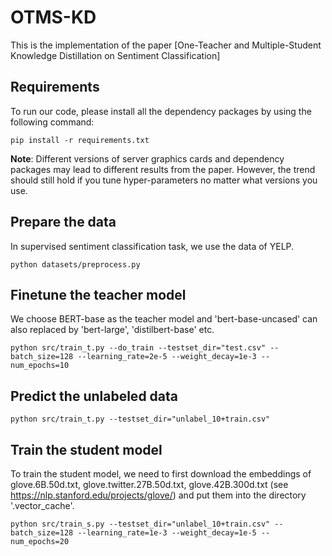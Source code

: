 # OTMS-KD
This is the implementation of the paper [One-Teacher and Multiple-Student Knowledge Distillation on Sentiment Classification]

## Requirements

To run our code, please install all the dependency packages by using the following command:
```
pip install -r requirements.txt
```
**Note**: Different versions of server graphics cards and dependency packages may lead to different results from the paper. However, the trend should still hold if you tune hyper-parameters no matter what versions you use.

## Prepare the data

In supervised sentiment classification task, we use the data of YELP.
```
python datasets/preprocess.py
```

## Finetune the teacher model
We choose BERT-base as the teacher model and 'bert-base-uncased' can also replaced by 'bert-large', 'distilbert-base' etc.  
```
python src/train_t.py --do_train --testset_dir="test.csv" --batch_size=128 --learning_rate=2e-5 --weight_decay=1e-3 --num_epochs=10
```

## Predict the unlabeled data

```
python src/train_t.py --testset_dir="unlabel_10+train.csv"
```

## Train the student model
To train the student model, we need to first download the embeddings of glove.6B.50d.txt, glove.twitter.27B.50d.txt, glove.42B.300d.txt (see https://nlp.stanford.edu/projects/glove/) and put them into the directory '.vector_cache'.

```
python src/train_s.py --testset_dir="unlabel_10+train.csv" --batch_size=128 --learning_rate=1e-3 --weight_decay=1e-5 --num_epochs=20
```
